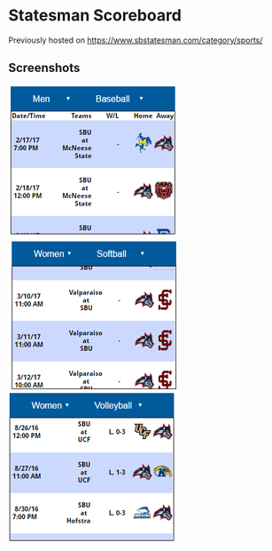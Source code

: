 # Statesman Scoreboard
Previously hosted on https://www.sbstatesman.com/category/sports/

## Screenshots

![Men's Baseball](./images/men_baseball.PNG)
![Women's Softball](./images/women_softball.PNG)
![Women's Volleyball](./images/women_volleyball.PNG)